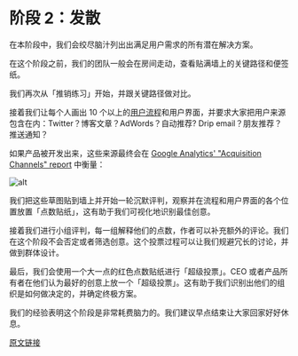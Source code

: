 # 阶段 2：发散

在本阶段中，我们会绞尽脑汁列出出满足用户需求的所有潜在解决方案。

在这个阶段之前，我们的团队一般会在房间走动，查看贴满墙上的关键路径和便签纸。

我们再次从「推销练习」开始，并跟关键路径做对比。

接着我们让每个人画出 10 个以上的[用户流程](https://signalvnoise.com/posts/1926-a-shorthand-for-designing-ui-flows)和用户界面，并要求大家把用户来源包含在内：Twitter？博客文章？AdWords？自动推荐? Drip email？朋友推荐？推送通知？

如果产品被开发出来，这些来源最终会在 [Google Analytics' "Acquisition Channels" report](http://analytics.blogspot.com/2013/10/new-acquisitions-reporting-channels.html) 中衡量：

![alt](http://beantalk.net/static/upload/201610/a5WFVg6Y3jal9Z7HN4zy5J5M.jpg)

我们把这些草图贴到墙上并开始一轮沉默评判，观察并在流程和用户界面的各个位置放置「点数贴纸」，这有助于我们可视化地识别最佳创意。

接着我们进行小组评判，每一组解释他们的点数，作者可以补充额外的评论。我们在这个阶段不会否定或者筛选创意。这个投票过程可以让我们规避冗长的讨论，并做到群体设计。

最后，我们会使用一个大一点的红色点数贴纸进行「超级投票」。CEO 或者产品所有者在他们认为最好的创意上放一个「超级投票」。这有助于我们识别出他们的组织是如何做决定的，并确定终极方案。

我们的经验表明这个阶段是非常耗费脑力的。我们建议早点结束让大家回家好好休息。

[原文链接](https://thoughtbot.com/playbook/product-design-sprint/phase-2-diverge)
